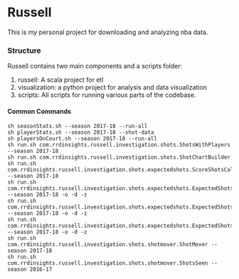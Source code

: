 # Russell

This is my personal project for downloading and analyzing nba data.


### Structure
Russell contains two main components and a scripts folder:
1. russell: A scala project for etl
2. visualization: a python project for analysis and data visualization
3. scripts: All scripts for running various parts of the codebase.


#### Common Commands
```
sh seasonStats.sh --season 2017-18 --run-all
sh playerStats.sh --season 2017-18 --shot-data
sh playersOnCourt.sh --season 2017-18 --run-all
sh run.sh com.rrdinsights.russell.investigation.shots.ShotsWithPlayers --season 2017-18
sh run.sh com.rrdinsights.russell.investigation.shots.ShotChartBuilder
sh run.sh com.rrdinsights.russell.investigation.shots.expectedshots.ScoreShotsCalculator --season 2017-18
sh run.sh com.rrdinsights.russell.investigation.shots.expectedshots.ExpectedShotsPlayerCalculator --season 2017-18 -o -d -z
sh run.sh com.rrdinsights.russell.investigation.shots.expectedshots.ExpectedShotsCalculator --season 2017-18 -o -d -z
sh run.sh com.rrdinsights.russell.investigation.shots.expectedshots.ExpectedShotsByGameCalculator --season 2017-18 -o -d -z
sh run.sh com.rrdinsights.russell.investigation.shots.shotmover.ShotMover --season 2017-18
sh run.sh com.rrdinsights.russell.investigation.shots.shotmover.ShotsSeen --season 2016-17
```